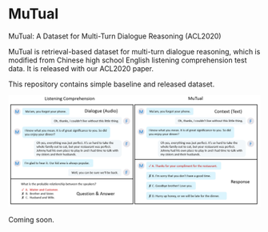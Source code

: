 # MuTual

MuTual: A Dataset for Multi-Turn Dialogue Reasoning (ACL2020)

MuTual is retrieval-based dataset for multi-turn dialogue reasoning, which is modified from Chinese high school English listening comprehension test data. It is released with our ACL2020 paper.

This repository contains simple baseline and released dataset.

<img src="construct.png" width="1000" >

Coming soon.
